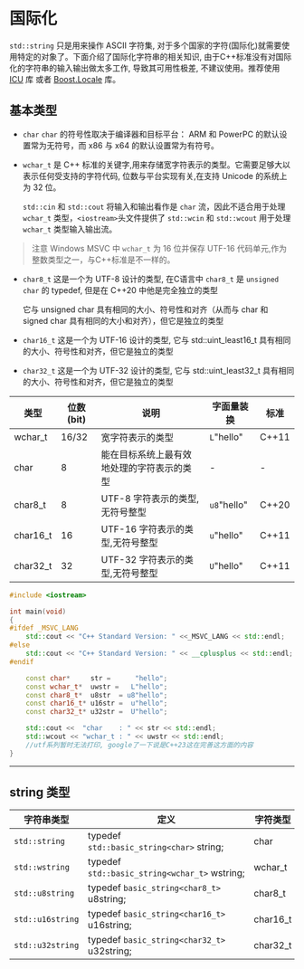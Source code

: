 # 国际化

`std::string` 只是用来操作 ASCII 字符集, 对于多个国家的字符(国际化)就需要使用特定的对象了。下面介绍了国际化字符串的相关知识, 由于C++标准没有对国际化的字符串的输入输出做太多工作, 导致其可用性极差, 不建议使用。推荐使用 [ICU](https://icu.unicode.org/design/cpp) 库 或者 [Boost.Locale](https://www.boost.org/doc/libs/1_77_0/libs/locale/doc/html/index.html) 库。

## 基本类型

- `char` `char` 的符号性取决于编译器和目标平台： ARM 和 PowerPC 的默认设置常为无符号，而 x86 与 x64 的默认设置常为有符号。

- `wchar_t` 是 C++ 标准的关键字,用来存储宽字符表示的类型。它需要足够大以表示任何受支持的字符代码, 位数与平台实现有关,在支持 Unicode 的系统上为 32 位。
  
  `std::cin` 和 `std::cout` 将输入和输出看作是 `char` 流，因此不适合用于处理 `wchar_t` 类型，`<iostream>`头文件提供了 `std::wcin` 和 `std::wcout` 用于处理`wchar_t` 类型输入输出流。

> 注意 Windows MSVC 中 `wchar_t` 为 16 位并保存 UTF-16 代码单元,作为整数类型之一，与C++标准是不一样的。

- `char8_t` 这是一个为 UTF-8 设计的类型, 在C语言中 `char8_t` 是 `unsigned char` 的 typedef, 但是在 C++20 中他是完全独立的类型
  
  它与 unsigned char 具有相同的大小、符号性和对齐（从而与 char 和 signed char 具有相同的大小和对齐），但它是独立的类型

- `char16_t` 这是一个为 UTF-16 设计的类型, 它与 std::uint_least16_t 具有相同的大小、符号性和对齐，但它是独立的类型

- `char32_t` 这是一个为 UTF-32 设计的类型, 它与 std::uint_least32_t 具有相同的大小、符号性和对齐，但它是独立的类型

| 类型       | 位数(bit) | 说明                    | 字面量装换       | 标准    |
| -------- | ------- | --------------------- | ----------- | ----- |
| wchar_t  | 16/32   | 宽字符表示的类型              | `L`"hello"  | C++11 |
| char     | 8       | 能在目标系统上最有效地处理的字符表示的类型 | -           | -     |
| char8_t  | 8       | UTF-8 字符表示的类型,无符号整型   | `u8`"hello" | C++20 |
| char16_t | 16      | UTF-16 字符表示的类型,无符号整型  | `u`"hello"  | C++11 |
| char32_t | 32      | UTF-32 字符表示的类型,无符号整型  | `U`"hello"  | C++11 |

```cpp
#include <iostream>

int main(void)
{
#ifdef _MSVC_LANG
    std::cout << "C++ Standard Version: " <<_MSVC_LANG << std::endl;
#else
    std::cout << "C++ Standard Version: " << __cplusplus << std::endl;
#endif

    const char*     str =      "hello";
    const wchar_t*  uwstr =   L"hello";
    const char8_t*  u8str  = u8"hello";
    const char16_t* u16str =  u"hello";
    const char32_t* u32str =  U"hello";

    std::cout <<  "char    : " << str << std::endl;
    std::wcout << "wchar_t : " << uwstr << std::endl;
    //utf系列暂时无法打印, google了一下说是C++23这在完善这方面的内容
}
```

---

## string 类型

| 字符串类型            | 定义                                            | 字符类型     |
| ---------------- | --------------------------------------------- | -------- |
| `std::string`    | typedef `std::basic_string<char>` string;     | char     |
| `std::wstring`   | typedef `std::basic_string<wchar_t>` wstring; | wchar_t  |
| `std::u8string`  | typedef `basic_string<char8_t>` u8string;     | char8_t  |
| `std::u16string` | typedef `basic_string<char16_t>` u16string;   | char16_t |
| `std::u32string` | typedef `basic_string<char32_t>` u32string;   | char32_t |
